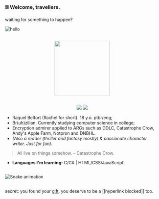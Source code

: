   ### ⛓️ Welcome, travellers.
  waiting for something to happen?
  
  ![hello](https://user-images.githubusercontent.com/61334929/154825699-eadaa76b-3971-4930-b940-c56c4040cef5.png)

  ##

<div align="center">
  <a href="https://github.com/raquelbelfort">
  <img height="180em" src="https://github-readme-stats.vercel.app/api/top-langs/?username=raquelbelfort&layout=compact&langs_count=7&theme=midnight-purple"/>
</div>
  
  ##
  
<div align="center"> 
  <a href="https://instagram.com/belf.art_" target="_blank"><img src="https://img.shields.io/badge/-Instagram-%23E4405F?style=for-the-badge&logo=instagram&logoColor=white" target="_blank"></a>
  <a href="https://www.linkedin.com/in/raquel-belfort-b17295232/" target="_blank"><img src="https://img.shields.io/badge/-LinkedIn-%230077B5?style=for-the-badge&logo=linkedin&logoColor=white" target="_blank"></a> 
</div>
  
  - Raquel Belfort (Rachel for short). 18 y.o. ptbr/eng;
  - Br(uh)zilian. Currently studying computer science in college;
  - Encryption admirer applied to ARGs such as DDLC, Catastrophe Crow, Andy's Apple Farm, Notpron and DNBHL.
  - _(Also a reader (thriller and fantasy mostly) & passionate character writer. Just for fun)._
    
  > All live on things somehow. – Catastrophe Crow.
  
  - **Languages I'm learning:** C/C# | HTML/CSS/JavaScript.
  
  ##
  
![Snake animation](https://github.com/raquelbelfort/raquelbelfort/blob/output/github-contribution-grid-snake.svg)
  
  ##
  
secret: you found your [gift](https://open.spotify.com/playlist/1SOM5nwnMSx8zQCSg5HlkT?si=c06d90e28e124c86). you deserve to be a [[hyperlink blocked]] too.


